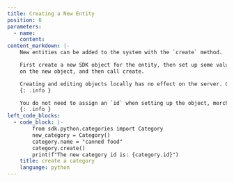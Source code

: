 ```yaml
---
title: Creating a New Entity
position: 6
parameters:
  - name:
    content:
content_markdown: |-
    New entities can be added to the system with the `create` method.

    First create a new SDK object for the entity, then set up some values
    on the new object, and then call create.

    Creating and editing objects locally has no effect on the server. Only after you call `create` will the object actually be stored with merchi.
    {: .info }

    You do not need to assign an `id` when setting up the object, merchi will create one for the new object automatically.
    {: .info }
left_code_blocks:
  - code_block: |-
        from sdk.python.categories import Category
        new_category = Category()
        category.name = "canned food"
        category.create()
        print(f"The new category id is: {category.id}")
    title: create a category
    language: python
---
```

